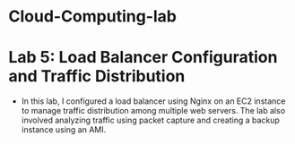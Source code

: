 # Cloud-Computing-lab

# Lab 5: Load Balancer Configuration and Traffic Distribution

- In this lab, I configured a load balancer using Nginx on an EC2 instance to manage traffic distribution among multiple web servers. The lab also involved analyzing traffic using packet capture and creating a backup instance using an AMI.
